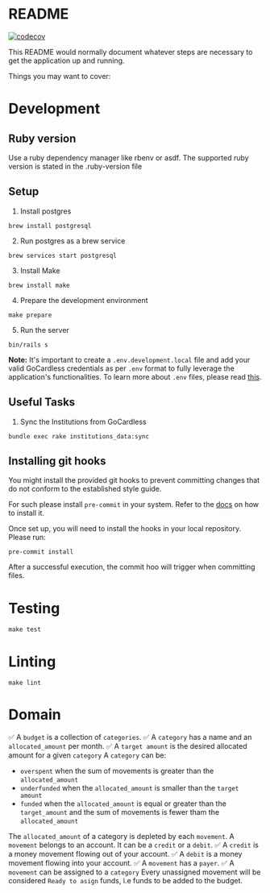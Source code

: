 # README

[![codecov](https://codecov.io/gh/EduardoSimon/budget.io/graph/badge.svg?token=35K8XB4LD1)](https://codecov.io/gh/EduardoSimon/budget.io)

This README would normally document whatever steps are necessary to get the
application up and running.

Things you may want to cover:

# Development

## Ruby version

Use a ruby dependency manager like rbenv or asdf. The supported ruby version is stated in the .ruby-version file

## Setup

1. Install postgres

`brew install postgresql`

2. Run postgres as a brew service

`brew services start postgresql`

3. Install Make

`brew install make`

4. Prepare the development environment

`make prepare`

5. Run the server

`bin/rails s`

**Note:** It's important to create a `.env.development.local` file and add your valid GoCardless credentials as per `.env` format to fully leverage the application's functionalities. To learn more about `.env` files, please read [this](https://github.com/bkeepers/dotenv#what-other-env-files-can-i-use).

## Useful Tasks
1.  Sync the Institutions from GoCardless

`bundle exec rake institutions_data:sync`

## Installing git hooks

You might install the provided git hooks to prevent committing changes that do not conform to the established style guide.

For such please install `pre-commit` in your system. Refer to the [docs](https://pre-commit.com/#install) on how to install it.

Once set up, you will need to install the hooks in your local repository. Please run:

```
pre-commit install
```

After a successful execution, the commit hoo will trigger when committing files.

# Testing

`make test`

# Linting

`make lint`

# Domain

✅ A `budget` is a collection of `categories`.
✅ A `category` has a name and an `allocated_amount` per month.
✅ A `target amount` is the desired allocated amount for a given `category`
A `category` can be:

- `overspent` when the sum of movements is greater than the `allocated_amount`
- `underfunded` when the `allocated_amount` is smaller than the `target amount`
- `funded` when the `allocated_amount` is equal or greater than the `target_amount` and the sum of movements is fewer tham the `allocated_amount`

The `allocated_amount` of a category is depleted by each `movement`.
A `movement` belongs to an account. It can be a `credit` or a `debit`.
✅ A `credit` is a money movement flowing out of your account.
✅ A `debit` is a money movement flowing into your account.
✅ A `movement` has a `payer`.
✅ A `movement` can be assigned to a `category`
Every unassigned movement will be considered `Ready to asign` funds, i.e funds to be added to the budget.

